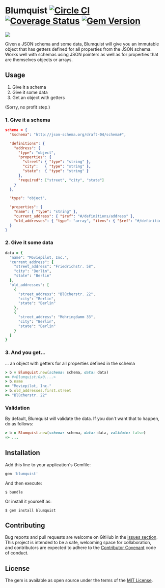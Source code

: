# Blumquist [![Circle CI](https://circleci.com/gh/moviepilot/blumquist/tree/master.svg?style=svg)](https://circleci.com/gh/moviepilot/blumquist/tree/master) [![Coverage Status](https://coveralls.io/repos/moviepilot/blumquist/badge.svg?branch=master&service=github)](https://coveralls.io/github/moviepilot/blumquist?branch=master) [![Gem Version](https://badge.fury.io/rb/blumquist.svg)](https://badge.fury.io/rb/blumquist)

![](https://dl.dropboxusercontent.com/u/1953503/blumquist.jpg)

Given a JSON schema and some data, Blumquist will give you an immutable object that has getters defined for all properties from the JSON schema. Works well with schemas using JSON pointers as well as for properties that are themselves objects or arrays.

## Usage

1. Give it a schema
2. Give it some data
3. Get an object with getters

(Sorry, no profit step.)

### 1. Give it a schema

```json
schema = {
  "$schema": "http://json-schema.org/draft-04/schema#",

  "definitions": {
    "address": {
      "type": "object",
      "properties": {
        "street": { "type": "string" },
        "city":   { "type": "string" },
        "state":  { "type": "string" }
      },
      "required": ["street", "city", "state"]
    }
  },

  "type": "object",

  "properties": {
    "name": { "type": "string" },
    "current_address": { "$ref": "#/definitions/address" },
    "old_addresses": { "type": "array", "items": { "$ref": "#/definitions/address"   } }
  }
}
```

### 2. Give it some data
```ruby
data = {
  "name": "Moviepilot, Inc.",
  "current_address": {
    "street_address": "Friedrichstr. 58",
    "city": "Berlin",
    "state": "Berlin"
  },
  "old_addresses": [
    {
      "street_address": "Blücherstr. 22",
      "city": "Berlin",
      "state": "Berlin"
    },
    {
      "street_address": "Mehringdamm 33",
      "city": "Berlin",
      "state": "Berlin"
    }
  ]
}

```
### 3. And you get...
... an object with getters for all properties defined in the schema

```ruby
> b = Blumquist.new(schema: schema, data: data)
=> #<Blumquist:0x0....>
> b.name
=> "Moviepilot, Inc."
> b.old_addresses.first.street
=> "Blücherstr. 22"
```

### Validation

By default, Blumquist will validate the data. If you don't want that to happen, do as follows:

```ruby
> b = Blumquist.new(schema: schema, data: data, validate: false)
=> ...
```

## Installation

Add this line to your application's Gemfile:

```ruby
gem 'blumquist'
```

And then execute:

    $ bundle

Or install it yourself as:

    $ gem install blumquist

## Contributing

Bug reports and pull requests are welcome on GitHub in the [issues section](https://github.com/moviepilot/blumquist/issues). This project is intended to be a safe, welcoming space for collaboration, and contributors are expected to adhere to the [Contributor Covenant](contributor-covenant.org) code of conduct.


## License

The gem is available as open source under the terms of the [MIT License](http://opensource.org/licenses/MIT).
